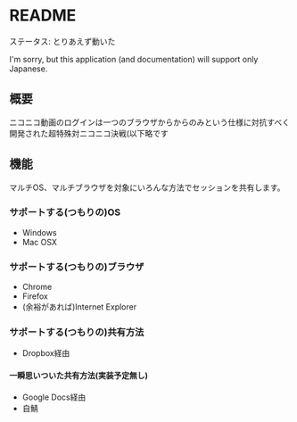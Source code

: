 README
======
ステータス: とりあえず動いた

I'm sorry, but this application (and documentation) will support only Japanese.

概要
----
ニコニコ動画のログインは一つのブラウザからからのみという仕様に対抗すべく開発された超特殊対ニコニコ決戦(以下略です

機能
----
マルチOS、マルチブラウザを対象にいろんな方法でセッションを共有します。

### サポートする(つもりの)OS
* Windows
* Mac OSX

### サポートする(つもりの)ブラウザ
* Chrome
* Firefox
* (余裕があれば)Internet Explorer

### サポートする(つもりの)共有方法
* Dropbox経由

#### 一瞬思いついた共有方法(実装予定無し)

* Google Docs経由
* 自鯖

